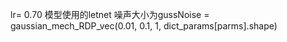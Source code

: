 lr= 0.70
模型使用的letnet
噪声大小为gussNoise = gaussian_mech_RDP_vec(0.01, 0.1, 1, dict_params[parms].shape)
